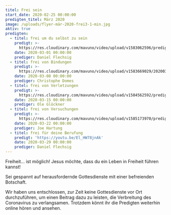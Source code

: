 ```yaml
---
titel: Frei sein
start_date: 2020-02-25 00:00:00
predigten_titel: März 2020
image: /uploads/flyer-mär-2020-frei3-1-min.jpg
aktiv: true
predigten:
  - titel: frei um du selbst zu sein
    predigt: >-
      https://res.cloudinary.com/mavuno/video/upload/v1583062596/predigten/Frei%20sein/20200301_Predigt_Flechsig_Frei_sein_01.mp3
    date: 2020-03-01 00:00:00
    prediger: Daniel Flechsig
  - titel: frei von Bindungen
    predigt: >-
      https://res.cloudinary.com/mavuno/video/upload/v1583669029/20200308_Predigt_Domes_Frei_sein_02.mp3
    date: 2020-03-08 00:00:00
    prediger: Christophe Domes
  - titel: frei von Verletzungen
    predigt: >-
      https://res.cloudinary.com/mavuno/video/upload/v1584562592/predigten/Frei%20sein/2020-03-15_FREI_SEIN_-_von_Verletzungen_-_Ole_Glockner.mp3
    date: 2020-03-15 00:00:00
    prediger: Ole Glöckner
  - titel: frei von Versuchungen
    predigt: >-
      https://res.cloudinary.com/mavuno/video/upload/v1585173970/predigten/Frei%20sein/2020-03-22_GoDi_Mavuno_Berlin_-_Frei_sein_-_Von_Versuchungen.mp3
    date: 2020-03-22 00:00:00
    prediger: Joe Hartung
  - titel: frei für deine Berufung
    predigt: 'https://youtu.be/El_HW78jnAk'
    date: 2020-03-29 00:00:00
    prediger: Daniel Flechsig
---
```


Freiheit… ist möglich\! Jesus möchte, dass du ein Leben in Freiheit führen kannst\!

Sei gespannt auf herausfordernde Gottesdienste mit einer befreienden Botschaft.

Wir haben uns entschlossen, zur Zeit keine Gottesdienste vor Ort durchzuführen, um einen Beitrag dazu zu leisten, die Verbreitung des Coronavirus zu verlangsamen. Trotzdem könnt ihr die Predigten weiterhin online hören und ansehen. &nbsp;&nbsp;&nbsp;

&nbsp;
